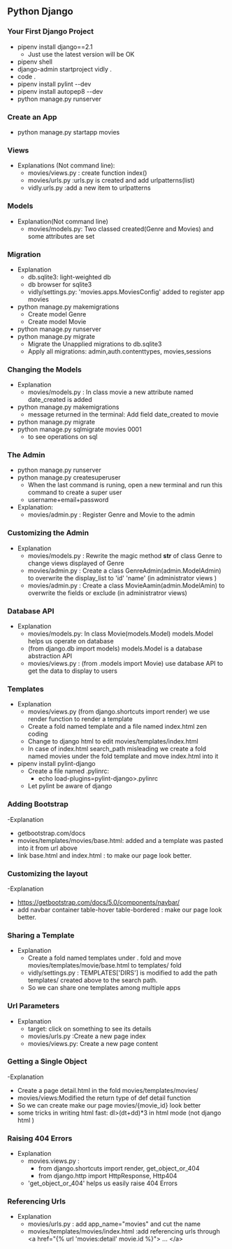 Python Django
 ---
### Your First Django Project
- pipenv install django==2.1 
  - Just use the latest version will be OK
- pipenv shell
- django-admin startproject vidly .
- code .
- pipenv install pylint --dev
- pipenv install autopep8 --dev
- python manage.py runserver
### Create an App
- python manage.py startapp movies
### Views
- Explanations (Not command line):
  - movies/views.py : create function index()
  - movies/urls.py :urls.py is created and add urlpatterns(list)
  - vidly.urls.py :add a new item to urlpatterns 
### Models
- Explanation(Not command line)
  - movies/models.py: Two classed created(Genre and Movies) and some attributes are set
### Migration
- Explanation
  - db.sqlite3: light-weighted db
  - db browser for sqlite3
  - vidly/settings.py: 'movies.apps.MoviesConfig' added to register app movies 
- python manage.py makemigrations
  - Create model Genre
  - Create model Movie
- python manage.py runserver
- python manage.py migrate
  - Migrate the Unapplied migrations to db.sqlite3
  - Apply all migrations: admin,auth.contenttypes, movies,sessions
### Changing the Models
- Explanation
  - movies/models.py : In class movie a new attribute named date_created is added 
- python manage.py makemigrations
  - message returned in the terminal: Add field date_created to movie
- python manage.py migrate
- python manage.py sqlmigrate movies 0001
  - to see operations on sql 
### The Admin
- python manage.py runserver 
- python manage.py createsuperuser
  - When the last command is runing, open a new terminal and run this command to create a super user
  - username+email+password
- Explanation:
  - movies/admin.py : Register Genre and Movie to the admin
### Customizing the Admin
- Explanation
  - movies/models.py : Rewrite the magic method __str__ of class Genre to change  views displayed of Genre
  - movies/admin.py : Create a class GenreAdmin(admin.ModelAdmin) to overwrite the display_list to 'id' 'name' (in administrator views )
  - movies/admin.py : Create a class MovieAamin(admin.ModelAmin) to overwrite the fields or exclude (in administratror views)
### Database API
- Explanation
  - movies/models.py: In class Movie(models.Model) models.Model helps us operate on database  
  - (from django.db import models) models.Model is a database abstraction API
  - movies/views.py : (from .models import Movie) use database API to get the data to display to users
### Templates
- Explanation
  - movies/views.py (from django.shortcuts import render)  we use render function to render a template
  - Create a fold named template and a file named index.html zen coding
  - Change to django html to edit movies/templates/index.html
  - In case of index.html search_path misleading we create a fold named movies under the fold template and move index.html into it 
- pipenv install pylint-django
  - Create a file named .pylinrc:
    - echo load-plugins=pylint-django>.pylinrc 
  - Let pylint be aware of django 
### Adding Bootstrap
-Explanation
  - getbootstrap.com/docs 
  - movies/templates/movies/base.html: added and a template was pasted into it from url above
  - link base.html and index.html : to make our page look better.
### Customizing the layout
-Explanation
  - https://getbootstrap.com/docs/5.0/components/navbar/
  - add navbar container table-hover table-bordered : make our page look better.
### Sharing a Template
- Explanation
  - Create a fold named templates under . fold and move movies/templates/movie/base.html to templates/ fold 
  - vidly/settings.py : TEMPLATES['DIRS'] is modified to add the path templates/ created above to the search path.
  - So we can share one templates among multiple apps
### Url Parameters
- Explanation
  - target: click on something to see its details
  - movies/urls.py :Create a new page index
  - movies/views.py: Create a new page content
### Getting a Single Object
-Explanation
  - Create a page detail.html in the fold movies/templates/movies/
  - movies/views:Modified the return type of def detail function
  - So we can create make our page movies/{movie_id} look better
  - some tricks in writing html fast: dl>(dt+dd)*3 in html mode (not django html )
### Raising 404 Errors
- Explanation
  - movies.views.py :
    - from django.shortcuts import render, get_object_or_404
    - from django.http import HttpResponse, Http404
  - 'get_object_or_404' helps us easily raise 404 Errors
### Referencing Urls
- Explanation
  - movies/urls.py : add app_name="movies" and cut the name 
  - movies/templates/movies/index.html :add referencing urls through \<a href="{% url 'movies:detail' movie.id %}"\> ... \</a\>